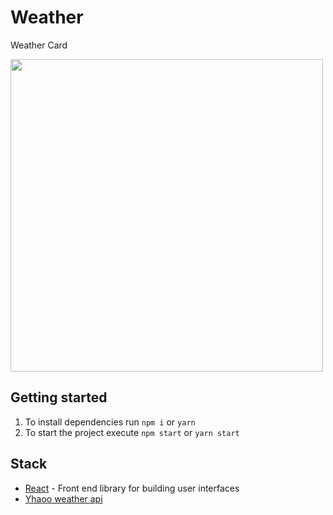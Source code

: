 # Weather
Weather Card

<img src="https://res.cloudinary.com/db46klhlo/image/upload/v1537315008/weather.jpg" width="500">

## Getting started

1. To install dependencies run `npm i` or `yarn`
2. To start the project execute `npm start` or `yarn start`

## Stack
* [React](https://reactjs.org/) - Front end library for building user interfaces
* [Yhaoo weather api](https://developer.yahoo.com/weather/) 
